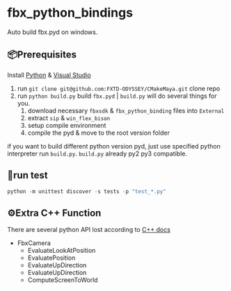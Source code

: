 # fbx_python_bindings

Auto build fbx.pyd on windows.

## 📦Prerequisites

Install [Python](https://www.python.org/) & [Visual Studio](https://visualstudio.microsoft.com/downloads/) 

1. run `git clone git@github.com:FXTD-ODYSSEY/CMakeMaya.git` clone repo
2. run `python build.py` build `fbx.pyd` | `build.py` will do several things for you.
    1. download necessary `fbxsdk` & `fbx_python_binding` files into `External`
    2. extract `sip` & `win_flex_bison`
    3. setup compile environment
    4. compile the pyd & move to the root version folder

if you want to build different python version pyd, just use specified python interpreter run `build.py`.
`build.py` already py2 py3 compatible.

## 🔨run test

```Python
python -m unittest discover -s tests -p "test_*.py"
```

## ⚙Extra C++ Function

There are several python API lost according to [C++ docs](https://help.autodesk.com/view/FBX/2020/ENU/?guid=FBX_Developer_Help_cpp_ref_annotated_html)

- FbxCamera
    - EvaluateLookAtPosition
    - EvaluatePosition
    - EvaluateUpDirection
    - EvaluateUpDirection
    - ComputeScreenToWorld
